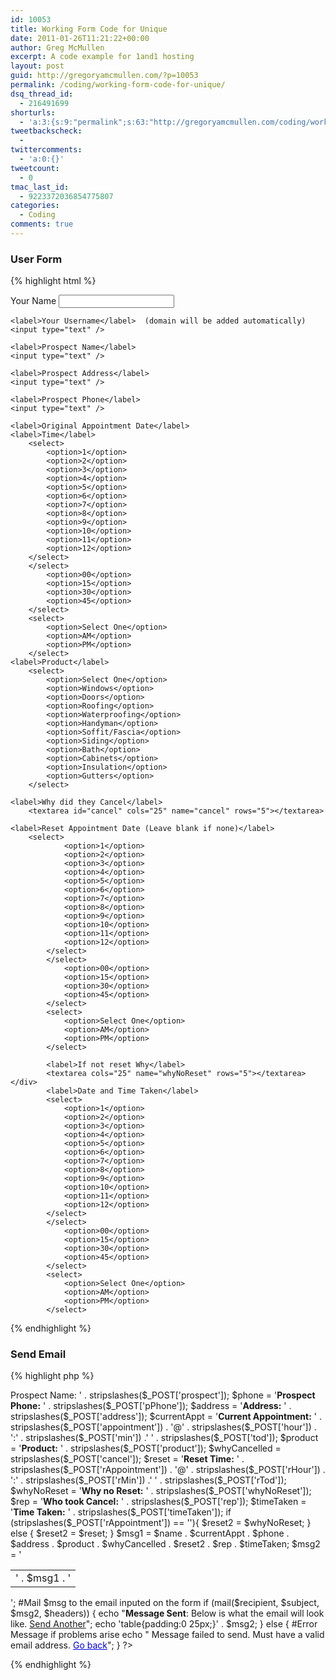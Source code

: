 ```yaml
---
id: 10053
title: Working Form Code for Unique
date: 2011-01-26T11:21:22+00:00
author: Greg McMullen
excerpt: A code example for 1and1 hosting
layout: post
guid: http://gregoryamcmullen.com/?p=10053
permalink: /coding/working-form-code-for-unique/
dsq_thread_id:
  - 216491699
shorturls:
  - 'a:3:{s:9:"permalink";s:63:"http://gregoryamcmullen.com/coding/working-form-code-for-unique";s:7:"tinyurl";s:26:"http://tinyurl.com/3p257hu";s:4:"isgd";s:19:"http://is.gd/3nBkcM";}'
tweetbackscheck:
  - 
twittercomments:
  - 'a:0:{}'
tweetcount:
  - 0
tmac_last_id:
  - 9223372036854775807
categories:
  - Coding
comments: true
---
```

### User Form

{% highlight html %}
<form name="form1" id="form1" action="" method="post">
	<label>Your Name</label>
	<input type="text" />
	
	<label>Your Username</label>  (domain will be added automatically)
	<input type="text" />
	
	<label>Prospect Name</label>
	<input type="text" />
	
	<label>Prospect Address</label>
	<input type="text" />
	
	<label>Prospect Phone</label>
	<input type="text" />
	
	<label>Original Appointment Date</label>
	<label>Time</label> 
		<select>
			<option>1</option>
			<option>2</option> 
			<option>3</option>
			<option>4</option>
			<option>5</option>
			<option>6</option>
			<option>7</option>
			<option>8</option>
			<option>9</option>
			<option>10</option>
			<option>11</option>
			<option>12</option>
		</select>
		</select>
			<option>00</option>
			<option>15</option>
			<option>30</option>
			<option>45</option>
		</select>
		<select>
			<option>Select One</option> 
			<option>AM</option>
			<option>PM</option>
		</select>
	<label>Product</label> 
		<select>
			<option>Select One</option>
			<option>Windows</option>
			<option>Doors</option>
			<option>Roofing</option>
			<option>Waterproofing</option>
			<option>Handyman</option>
			<option>Soffit/Fascia</option>
			<option>Siding</option>
			<option>Bath</option>
			<option>Cabinets</option>
			<option>Insulation</option>
			<option>Gutters</option>
		</select>
		
	<label>Why did they Cancel</label>
		<textarea id="cancel" cols="25" name="cancel" rows="5"></textarea>

	<label>Reset Appointment Date (Leave blank if none)</label>
		<select>
				<option>1</option>
				<option>2</option> 
				<option>3</option>
				<option>4</option>
				<option>5</option>
				<option>6</option>
				<option>7</option>
				<option>8</option>
				<option>9</option>
				<option>10</option>
				<option>11</option>
				<option>12</option>
			</select>
			</select>
				<option>00</option>
				<option>15</option>
				<option>30</option>
				<option>45</option>
			</select>
			<select>
				<option>Select One</option> 
				<option>AM</option>
				<option>PM</option>
			</select>
			
			<label>If not reset Why</label>
			<textarea cols="25" name="whyNoReset" rows="5"></textarea></div>
			<label>Date and Time Taken</label>
			<select>
				<option>1</option>
				<option>2</option> 
				<option>3</option>
				<option>4</option>
				<option>5</option>
				<option>6</option>
				<option>7</option>
				<option>8</option>
				<option>9</option>
				<option>10</option>
				<option>11</option>
				<option>12</option>
			</select>
			</select>
				<option>00</option>
				<option>15</option>
				<option>30</option>
				<option>45</option>
			</select>
			<select>
				<option>Select One</option> 
				<option>AM</option>
				<option>PM</option>
			</select>
</form>
{% endhighlight %}

### Send Email

{% highlight php %}
<?php
	error_reporting(0);
	$headers  = 'MIME-Version: 1.0' . "rn";
	$headers .= 'Content-type: text/html; charset=iso-8859-1' . "rn";
	$headers .= 'From: ' . stripslashes($_POST['rep']) . '';
	$recipient = stripslashes($_POST['userName']) . '@uniquehomesolutions.org'; #Email information
	$subject = 'Appointment Cancellation';

	$name = '<strong>Prospect Name:</strong> ' . stripslashes($_POST['prospect']);
	$phone = '<strong>Prospect Phone:</strong> ' . stripslashes($_POST['pPhone']);
	$address = '<strong>Address:</strong> ' . stripslashes($_POST['address']);
	$currentAppt = '<strong>Current Appointment:</strong> ' . stripslashes($_POST['appointment']) . '@' .
		stripslashes($_POST['hour']) . ':' .
		stripslashes($_POST['min']) .' ' .
		stripslashes($_POST['tod']);
	$product = '<strong>Product:</strong> ' . stripslashes($_POST['product']);
	$whyCancelled = stripslashes($_POST['cancel']);
	$reset = '<strong>Reset Time:</strong> ' . stripslashes($_POST['rAppointment']) . '@' .
		stripslashes($_POST['rHour']) . ':' .
		stripslashes($_POST['rMin']) .' ' .
		stripslashes($_POST['rTod']);
	$whyNoReset = '<strong>Why no Reset:</strong> ' . stripslashes($_POST['whyNoReset']);
	$rep = '<strong>Who took Cancel:</strong> ' . stripslashes($_POST['rep']);
	$timeTaken = '<strong>Time Taken:</strong> ' . stripslashes($_POST['timeTaken']);
	if (stripslashes($_POST['rAppointment']) == ''){
		$reset2 = $whyNoReset;
	} else {
		$reset2 = $reset;
	}
	$msg1 = $name . $currentAppt . $phone . $address . $product . $whyCancelled . $reset2 . $rep . $timeTaken;

	$msg2 = '
		<table>
			<tbody>
				<tr>
					<td>' . $msg1 . '</td>
				</tr>
			</tbody>
		</table>
	';

	#Mail $msg to the email inputed on the form
	if (mail($recipient, $subject, $msg2, $headers)) {
		echo "<strong>Message Sent</strong>: Below is what the email will look like. <a href="index.php">Send Another</a>";
		echo 'table{padding:0 25px;}' . $msg2;
	} else { #Error Message if problems arise
		echo "
		Message failed to send. Must have a valid email address. <a style="color: #00e; text-decoration: underline; cursor: pointer;">Go back</a>";
	}
?>
{% endhighlight %}